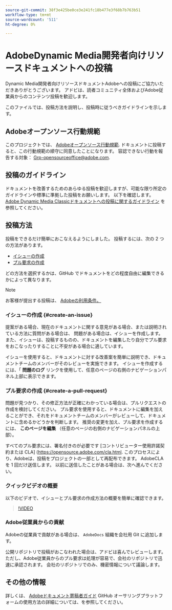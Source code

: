 ```yaml
---
source-git-commit: 38f3e425be0ce3e241fc18b477e3f68b7b763b51
workflow-type: tm+mt
source-wordcount: '511'
ht-degree: 0%

---
```

# AdobeDynamic Media開発者向けリソースドキュメントへの投稿

Dynamic Media開発者向けリソースドキュメントAdobeへの投稿にご協力いただきありがとうございます。 アドビは、読者コミュニティ全体およびAdobe従業員からのコンテンツ投稿を歓迎します。

このファイルでは、投稿方法を説明し、投稿時に従うべきガイドラインを示します。

## Adobeオープンソース行動規範

このプロジェクトでは、 [Adobeオープンソース行動規範](code-of-conduct.md). ドキュメントに投稿すると、この行動規範の順守に同意したことになります。 容認できない行動を報告する対象： [Grp-opensourceoffice@adobe.com](mailto:Grp-opensourceoffice@adobe.com).

## 投稿のガイドライン

ドキュメントを改善するためのあらゆる投稿を歓迎しますが、可能な限り所定のガイドラインや標準に準拠した投稿をお願いします。 以下を確認します。 [Adobe Dynamic Media Classicドキュメントへの投稿に関するガイドライン](guidelines.md) を参照してください。

## 投稿方法

投稿をできるだけ簡単におこなえるようにしました。 投稿するには、次の 2 つの方法があります。

* [イシューの作成](#create-an-issue)
* [プル要求の作成](#create-a-pull-request)

どの方法を選択するかは、GitHub でドキュメントをどの程度自由に編集できるかによって異なります。

>[!NOTE]
>
>お客様が提出する投稿は、 [Adobeの利用条件。](https://www.adobe.com/legal/terms.html)

### イシューの作成 {#create-an-issue}

提案がある場合、現在のドキュメントに関する意見がある場合、または説明されている方法に質問がある場合は、 問題がある場合は、イシューを作成します。 また、イシューは、投稿するものの、ドキュメントを編集したり自分でプル要求をおこなったりすることに不安がある場合に適しています。

イシューを使用すると、ドキュメントに対する改善案を簡単に説明でき、ドキュメントチームのメンバーがそのレビューを実施できます。 イシューを作成するには、「 **問題のログ** リンクを使用して、任意のページの右側のナビゲーションパネル上部に表示できます。

### プル要求の作成 {#create-a-pull-request}

問題が見つかり、その修正方法が正確にわかっている場合は、プルリクエストの作成を検討してください。 プル要求を使用すると、ドキュメントに編集を加えることができ、それをドキュメントチームのメンバーがレビューして、ドキュメントに含めるかどうかを判断します。 推奨の変更を加え、プル要求を作成するには、 **このページを編集** （任意のページの右側のナビゲーションパネルの上部）。

すべてのプル要求には、署名付きのが必要です [コントリビューター使用許諾契約または CLA] (https://opensource.adobe.com/cla.html. このプロセスにより、Adobeは、投稿をプロジェクトの一部として再配布できます。 AdobeCLA を 1 回だけ送信します。 以前に送信したことがある場合は、次へ進んでください。

### クイックビデオの概要

以下のビデオで、イシューとプル要求の作成方法の概要を簡単に確認できます。

>[!VIDEO](https://video.tv.adobe.com/v/27069)

### Adobe従業員からの貢献

Adobeの従業員で貢献がある場合は、 `AdobeDocs` 組織を会社用 Git に追加します。

公開リポジトリで投稿がおこなわれた場合は、アドビは喜んでレビューします。 ただし、Adobe従業員からのプル要求は処理が容易で、会社のリポジトリで迅速に承認されます。 会社のリポジトリでのみ、機密情報について議論します。

## その他の情報

詳しくは、 [Adobeドキュメント寄稿者ガイド](https://experienceleague.adobe.com/docs/contributor/contributor-guide/introduction.html) GitHub オーサリングプラットフォームの使用方法の詳細については、を参照してください。
